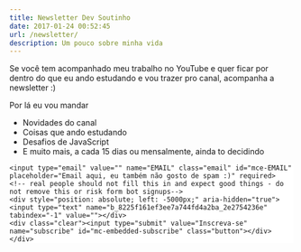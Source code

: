 ```yaml
---
title: Newsletter Dev Soutinho
date: 2017-01-24 00:52:45
url: /newsletter/
description: Um pouco sobre minha vida
---
```


Se você tem acompanhado meu trabalho no YouTube e quer ficar por dentro do que eu ando estudando e vou trazer pro canal,
acompanha a newsletter :)

Por lá eu vou mandar

- Novidades do canal
- Coisas que ando estudando
- Desafios de JavaScript
- E muito mais, a cada 15 dias ou mensalmente, ainda to decidindo


<!-- Begin Mailchimp Signup Form -->
<link href="//cdn-images.mailchimp.com/embedcode/horizontal-slim-10_7.css" rel="stylesheet" type="text/css">
<style type="text/css">
	#mc_embed_signup{background:#fff; clear:left; font:14px Helvetica,Arial,sans-serif;}

	
	#mc_embed_signup {
		padding: 15px;
		--colorBase: #ff6a00;
	}
	
	#mc_embed_signup .button {
		background-color: var(--colorBase);
	}

</style>
<div id="mc_embed_signup">
<form action="https://mariosouto.us8.list-manage.com/subscribe/post?u=8225f161ef3ee7a744fd4a2ba&amp;id=2e2754236e" method="post" id="mc-embedded-subscribe-form" name="mc-embedded-subscribe-form" class="validate" target="_blank" novalidate>
    <div id="mc_embed_signup_scroll">
	
	<input type="email" value="" name="EMAIL" class="email" id="mce-EMAIL" placeholder="Email aqui, eu também não gosto de spam :)" required>
    <!-- real people should not fill this in and expect good things - do not remove this or risk form bot signups-->
    <div style="position: absolute; left: -5000px;" aria-hidden="true"><input type="text" name="b_8225f161ef3ee7a744fd4a2ba_2e2754236e" tabindex="-1" value=""></div>
    <div class="clear"><input type="submit" value="Inscreva-se" name="subscribe" id="mc-embedded-subscribe" class="button"></div>
    </div>
</form>
</div>

<!--End mc_embed_signup-->
